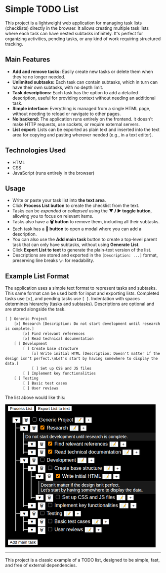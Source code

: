 # Simple TODO List

This project is a lightweight web application for managing task lists (checklists) directly in the browser. It allows creating multiple task lists where each task can have nested subtasks infinitely. It's perfect for organizing activities, pending tasks, or any kind of work requiring structured tracking.

## Main Features

- **Add and remove tasks:** Easily create new tasks or delete them when they're no longer needed.
- **Unlimited subtasks:** Each task can contain subtasks, which in turn can have their own subtasks, with no depth limit.
- **Task descriptions:** Each task has the option to add a detailed description, useful for providing context without needing an additional task.
- **Simple interface:** Everything is managed from a single HTML page, without needing to reload or navigate to other pages.
- **No backend:** The application runs entirely on the frontend. It doesn't make HTTP requests, use sockets, or require external servers.
- **List export:** Lists can be exported as plain text and inserted into the text area for copying and pasting wherever needed (e.g., in a text editor).

## Technologies Used

- HTML
- CSS
- JavaScript (runs entirely in the browser)

## Usage

- Write or paste your task list into **the text area**.
- Click **Process List button** to create the checklist from the text.
- Tasks can be *expanded* or *collapsed* using the **▼ / ▶ toggle button**, allowing you to focus on relevant items.
- Tasks also have a **🗑 button** to remove them, including all their subtasks.
- Each task has a **📝 button** to open a modal where you can add a description.
- You can also use the **Add main task** button to create a top-level parent task that can only have subtasks, without using **Generate List**.
- Click **Export List to text** to generate the plain-text version of the list.
- Descriptions are stored and exported in the `[Description: ...]` format, preserving line breaks `\n` for readability.

## Example List Format

The application uses a simple text format to represent tasks and subtasks. This same format can be used both for input and exporting lists. Completed tasks use `[x]`, and pending tasks use `[ ]`. Indentation with spaces determines hierarchy (tasks and subtasks). Descriptions are optional and are stored alongside the task.

```text
[ ] Generic Project
    [x] Research [Description: Do not start development until research is complete.]
        [x] Find relevant references
        [x] Read technical documentation
    [ ] Development
        [ ] Create base structure
            [x] Write initial HTML [Description: Doesn't matter if the design isn't perfect.\nLet's start by having somewhere to display the data.]
            [ ] Set up CSS and JS files
        [ ] Implement key functionalities
    [ ] Testing
        [ ] Basic test cases
        [ ] User reviews
```
The list above would like this:

![Example list](assets/example_list.png)

---

This project is a classic example of a TODO list, designed to be simple, fast, and free of external dependencies.